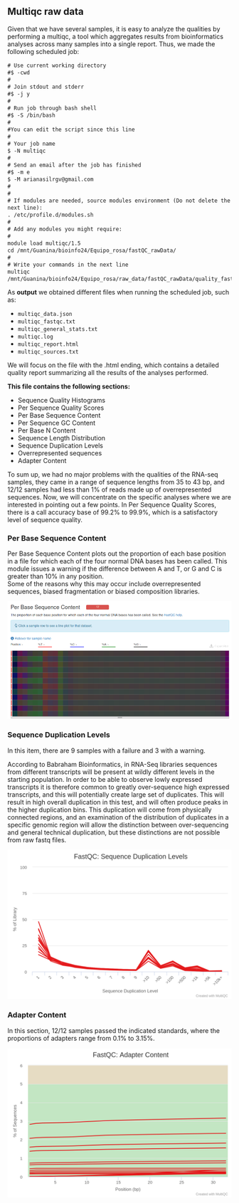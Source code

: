 ## **Multiqc raw data**

Given that we have several samples, it is easy to analyze the qualities by performing a multiqc, a tool which aggregates results from bioinformatics analyses across many samples into a single report. Thus, we made the following scheduled job:

```{bash multiqc raw data, eval=FALSE}
# Use current working directory
#$ -cwd
#
# Join stdout and stderr
#$ -j y
#
# Run job through bash shell
#$ -S /bin/bash
#
#You can edit the script since this line
#
# Your job name
$ -N multiqc
#
# Send an email after the job has finished
#$ -m e
$ -M arianasilrgv@gmail.com
#
#
# If modules are needed, source modules environment (Do not delete the next line):
. /etc/profile.d/modules.sh
#
# Add any modules you might require:
#
module load multiqc/1.5
cd /mnt/Guanina/bioinfo24/Equipo_rosa/fastQC_rawData/
#
# Write your commands in the next line
multiqc /mnt/Guanina/bioinfo24/Equipo_rosa/raw_data/fastQC_rawData/quality_fastqc/

```

As **output** we obtained different files when running the scheduled job, such as:

- `multiqc_data.json`
- `multiqc_fastqc.txt`
- `multiqc_general_stats.txt` 
- `multiqc.log` 
- `multiqc_report.html` 
- `multiqc_sources.txt`

We will focus on the file with the .html ending, which contains a detailed quality report summarizing all the results of the analyses performed. 

**This file contains the following sections:**

- Sequence Quality Histograms
- Per Sequence Quality Scores
- Per Base Sequence Content
- Per Sequence GC Content
- Per Base N Content
- Sequence Length Distribution
- Sequence Duplication Levels
- Overrepresented sequences
- Adapter Content

To sum up, we had no major problems with the qualities of the RNA-seq samples, they came in a range of sequence lengths from 35 to 43 bp, and 12/12 samples had less than 1% of reads made up of overrepresented sequences. 
Now, we will concentrate on the specific analyses where we are interested in pointing out a few points. In Per Sequence Quality Scores, there is a call accuracy base of 99.2% to 99.9%, which is a satisfactory level of sequence quality.


### **Per Base Sequence Content**

Per Base Sequence Content plots out the proportion of each base position in a file for which each of the four normal DNA bases has been called. 
This module issues a warning if the difference between A and T, or G and C is greater than 10% in any position.  
Some of the reasons why this may occur include overrepresented sequences, biased fragmentation or biased composition libraries.

![](https://github.com/arianaresi/RNA-seq-Project/blob/main/Raw%20data/Images_RawData/per_base_content.png?raw=true)

### **Sequence Duplication Levels**

In this item, there are 9 samples with a failure and 3 with a warning.

According to Babraham Bioinformatics, in RNA-Seq libraries sequences from different transcripts will be present at wildly different levels in the starting population. In order to be able to observe lowly expressed transcripts it is therefore common to greatly over-sequence high expressed transcripts, and this will potentially create large set of duplicates. This will result in high overall duplication in this test, and will often produce peaks in the higher duplication bins. This duplication will come from physically connected regions, and an examination of the distribution of duplicates in a specific genomic region will allow the distinction between over-sequencing and general technical duplication, but these distinctions are not possible from raw fastq files. 

![](https://github.com/arianaresi/RNA-seq-Project/blob/main/Raw%20data/Images_RawData/fastqc_sequence_duplication_levels_plot.png)

### **Adapter Content**

In this section, 12/12 samples passed the indicated standards, where the proportions of adapters range from 0.1% to 3.15%.

![](https://github.com/arianaresi/RNA-seq-Project/blob/main/Raw%20data/Images_RawData/fastqc_adapter_content_plot.png)
